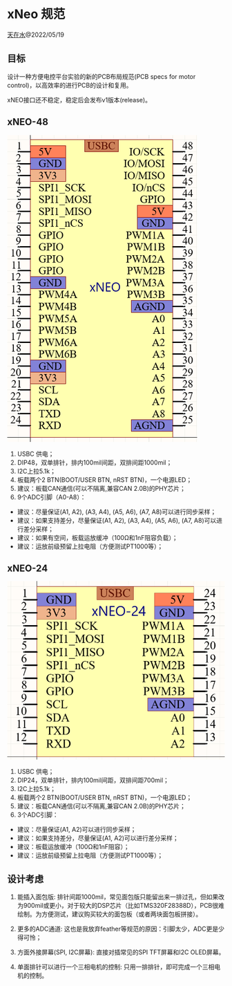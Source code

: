 # xNeo 规范

[天在水](heguolin@mail.iee.ac.cn)@2022/05/19

## 目标

设计一种方便电控平台实验的新的PCB布局规范(PCB specs for motor control)，以高效率的进行PCB的设计和复用。

xNEO接口还不稳定，稳定后会发布v1版本(release)。

## xNEO-48

![xNEO](./images/xNEO-48.png)

1. USBC 供电；
2. DIP48，双单排针，排内100mil间距，双排间距1000mil；
3. I2C上拉5.1k；
4. 板载两个2 BTN(BOOT/USER BTN, nRST BTN)，一个电源LED；
5. 建议：板载CAN通信(可以不隔离,兼容CAN 2.0B)的PHY芯片；
6. 9个ADC引脚（A0-A8）：
  - 建议：尽量保证(A1, A2), (A3, A4), (A5, A6), (A7, A8)可以进行同步采样；
  - 建议：如果支持差分，尽量保证(A1, A2), (A3, A4), (A5, A6), (A7, A8)可以进行差分采样；
  - 建议：如果有空间，板载运放缓冲（100Ω和1nF阻容负载）；
  - 建议：运放前级预留上拉电阻（方便测试PT1000等）；

## xNEO-24

![xNEO-S](./images/xNEO-24.png)

1. USBC 供电；
2. DIP24，双单排针，排内100mil间距，双排间距700mil；
3. I2C上拉5.1k；
4. 板载两个2 BTN(BOOT/USER BTN, nRST BTN)，一个电源LED；
5. 建议：板载CAN通信(可以不隔离,兼容CAN 2.0B)的PHY芯片；
6. 3个ADC引脚：
  - 建议：尽量保证(A1, A2)可以进行同步采样；
  - 建议：如果支持差分，尽量保证(A1, A2)可以进行差分采样；
  - 建议：板载运放缓冲（100Ω和1nF阻容）；
  - 建议：运放前级预留上拉电阻（方便测试PT1000等）；

## 设计考虑

1. 能插入面包版:
    排针间距1000mil，常见面包版只能留出来一排过孔，但如果改为900mil或更小，对于较大的DSP芯片（比如TMS320F28388D），PCB很难绘制。为方便测试，建议购买较大的面包板（或者两块面包板拼接）。

2. 更多的ADC通道:
    这也是我放弃feather等规范的原因：引脚太少，ADC更是少得可怜；

3. 方面外接屏幕(SPI, I2C屏幕):
    直接对插常见的SPI TFT屏幕和I2C OLED屏幕。

4. 单面排针可以进行一个三相电机的控制:
    只用一排排针，即可完成一个三相电机的控制。

